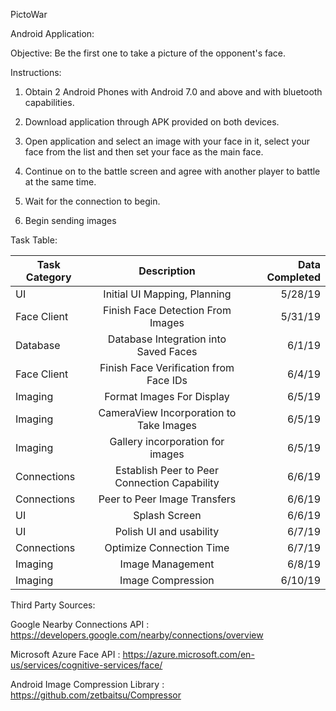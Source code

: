 PictoWar

Android Application:

Objective: Be the first one to take a picture of the opponent's face.

Instructions:

1. Obtain 2 Android Phones with Android 7.0 and above and with bluetooth capabilities.

2. Download application through APK provided on both devices.

3. Open application and select an image with your face in it, select your face from the list and then set your face as the main face.

4. Continue on to the battle screen and agree with another player to battle at the same time.

5. Wait for the connection to begin.

6. Begin sending images

Task Table:

| Task Category | Description   | Data Completed  |
| ------------- |:-------------:| -----:|
| UI            | Initial UI Mapping, Planning | 5/28/19 |
| Face Client   |Finish Face Detection From Images     |   5/31/19 |
| Database   | Database Integration into Saved Faces    |   6/1/19 |
| Face Client   | Finish Face Verification from Face IDs     |   6/4/19 |
| Imaging   | Format Images For Display     |   6/5/19 |
| Imaging   | CameraView Incorporation to Take Images    |   6/5/19 |
| Imaging   | Gallery incorporation for images   |   6/5/19 |
| Connections   | Establish Peer to Peer Connection Capability    |   6/6/19 |
| Connections   | Peer to Peer Image Transfers    |   6/6/19 |
| UI | Splash Screen | 6/6/19 |
| UI  | Polish UI and usability   |   6/7/19 |
| Connections  | Optimize Connection Time   |   6/7/19 |
| Imaging  | Image Management  |   6/8/19 |
| Imaging  | Image Compression  |   6/10/19 |


Third Party Sources:

Google Nearby Connections API : https://developers.google.com/nearby/connections/overview

Microsoft Azure Face API : https://azure.microsoft.com/en-us/services/cognitive-services/face/

Android Image Compression Library : https://github.com/zetbaitsu/Compressor

